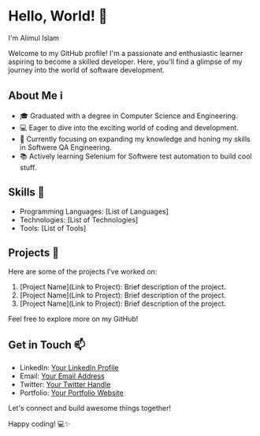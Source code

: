 # Hello, World! 👋
I'm Alimul Islam

Welcome to my GitHub profile! I'm a passionate and enthusiastic learner aspiring to become a skilled developer. Here, you'll find a glimpse of my journey into the world of software development.

## About Me ℹ️

- 🎓 Graduated with a degree in Computer Science and Engineering.
- 💻 Eager to dive into the exciting world of coding and development.
- 🌱 Currently focusing on expanding my knowledge and honing my skills in Softwere QA Engineering.
- 📚 Actively learning Selenium  for Softwere test automation to build cool stuff.

## Skills 🚀

- Programming Languages: [List of Languages]
- Technologies: [List of Technologies]
- Tools: [List of Tools]

## Projects 🔧

Here are some of the projects I've worked on:

1. [Project Name](Link to Project): Brief description of the project.
2. [Project Name](Link to Project): Brief description of the project.
3. [Project Name](Link to Project): Brief description of the project.

Feel free to explore more on my GitHub!

## Get in Touch 📫

- LinkedIn: [Your LinkedIn Profile](Link)
- Email: [Your Email Address](mailto:your.email@example.com)
- Twitter: [Your Twitter Handle](Link)
- Portfolio: [Your Portfolio Website](Link)

Let's connect and build awesome things together!

Happy coding! 💻✨
